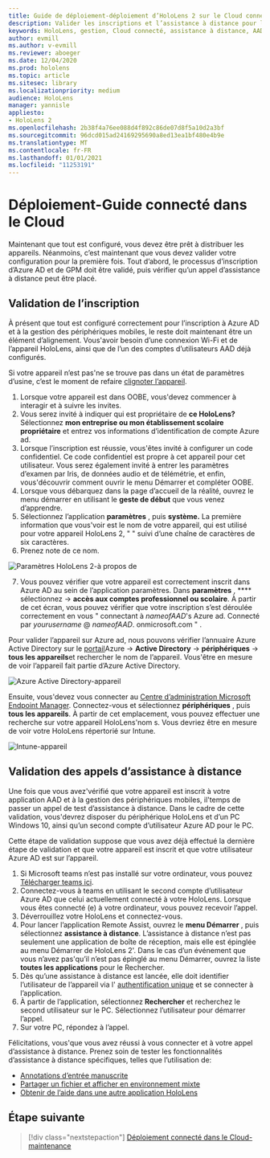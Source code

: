 ```yaml
---
title: Guide de déploiement-déploiement d’HoloLens 2 sur le Cloud connecté à la mise à l’échelle via Remote Assist-déploiement
description: Valider les inscriptions et l’assistance à distance pour les appareils HoloLens sur un réseau connecté sur le Cloud
keywords: HoloLens, gestion, Cloud connecté, assistance à distance, AAD, Azure AD, GPM, gestion des appareils mobiles
author: evmill
ms.author: v-evmill
ms.reviewer: aboeger
ms.date: 12/04/2020
ms.prod: hololens
ms.topic: article
ms.sitesec: library
ms.localizationpriority: medium
audience: HoloLens
manager: yannisle
appliesto:
- HoloLens 2
ms.openlocfilehash: 2b38f4a76ee088d4f892c86de07d8f5a10d2a3bf
ms.sourcegitcommit: 96dcd015ad24169295690a8ed13ea1bf480e4b9e
ms.translationtype: MT
ms.contentlocale: fr-FR
ms.lasthandoff: 01/01/2021
ms.locfileid: "11253191"
---
```

# Déploiement-Guide connecté dans le Cloud

Maintenant que tout est configuré, vous devez être prêt à distribuer les appareils. Néanmoins, c’est maintenant que vous devez valider votre configuration pour la première fois. Tout d’abord, le processus d’inscription d’Azure AD et de GPM doit être validé, puis vérifier qu’un appel d’assistance à distance peut être placé.

## Validation de l’inscription

À présent que tout est configuré correctement pour l’inscription à Azure AD et à la gestion des périphériques mobiles, le reste doit maintenant être un élément d’alignement. Vous&#39;avoir besoin d’une connexion Wi-Fi et de l’appareil HoloLens, ainsi que de l’un des comptes d’utilisateurs AAD déjà configurés.

Si votre appareil n’est pas&#39;ne se trouve pas dans un état de paramètres d’usine, c’est le moment de refaire [clignoter l’appareil](https://docs.microsoft.com/hololens/hololens-recovery#clean-reflash-the-device).

1. Lorsque votre appareil est dans OOBE, vous&#39;devez commencer à interagir et à suivre les invites. 
1. Vous serez invité à indiquer qui est propriétaire de **ce HoloLens?** Sélectionnez **mon entreprise ou mon établissement scolaire propriétaire** et entrez vos informations d’identification de compte Azure ad.
1. Lorsque l’inscription est réussie, vous&#39;êtes invité à configurer un code confidentiel. Ce code confidentiel est propre à cet appareil pour cet utilisateur. Vous serez également invité à entrer les paramètres d’examen par Iris, de données audio et de télémétrie, et enfin, vous&#39;découvrir comment ouvrir le menu Démarrer et compléter OOBE.
1. Lorsque vous débarquez dans la page d’accueil de la réalité, ouvrez le menu démarrer en utilisant le **geste de début** que vous venez d’apprendre.
1. Sélectionnez l’application **paramètres** , puis **système.** La première information que vous&#39;voir est le nom de votre appareil, qui est utilisé pour votre appareil HoloLens 2, &quot; &quot; suivi d’une chaîne de caractères de six caractères.
1. Prenez note de ce nom.

![Paramètres HoloLens 2-à propos de](./images/hololens2-settings-about.jpg)

7. Vous pouvez vérifier que votre appareil est correctement inscrit dans Azure AD au sein de l’application paramètres. Dans **paramètres** , **** sélectionnez  ->  **accès aux comptes professionnel ou scolaire**. À partir de cet écran, vous pouvez vérifier que votre inscription s’est déroulée correctement en vous &quot; connectant à _nameofAAD_&#39;s Azure ad. Connecté par _yourusername_ @ _nameofAAD_. onmicrosoft.com &quot; .


Pour valider l’appareil sur Azure ad, nous pouvons vérifier l’annuaire Azure Active Directory sur le [portail](https://portal.azure.com/#home)Azure  ->  **Active Directory**  ->  **périphériques**  ->  **tous les appareils**et rechercher le nom de l’appareil. Vous&#39;être en mesure de voir l’appareil fait partie d’Azure Active Directory.


![Azure Active Directory-appareil](./images/aad-enrollment.png)

Ensuite, vous&#39;devez vous connecter au [Centre d’administration Microsoft Endpoint Manager](https://endpoint.microsoft.com/#home). Connectez-vous et sélectionnez **périphériques** , puis **tous les appareils**. À partir de cet emplacement, vous pouvez effectuer une recherche sur votre appareil HoloLens&#39;nom s. Vous devriez être en mesure de voir votre HoloLens répertorié sur Intune.

![Intune-appareil](./images/endpoint-all-devices-enrolled.png)

## Validation des appels d’assistance à distance

Une fois que vous avez&#39;vérifié que votre appareil est inscrit à votre application AAD et à la gestion des périphériques mobiles, il&#39;temps de passer un appel de test d’assistance à distance. Dans le cadre de cette validation, vous&#39;devrez disposer du périphérique HoloLens et d’un PC Windows 10, ainsi qu’un second compte d’utilisateur Azure AD pour le PC.

Cette étape de validation suppose que vous avez déjà effectué la dernière étape de validation et que votre appareil est inscrit et que votre utilisateur Azure AD est sur l’appareil.


1. Si Microsoft teams n’est pas installé sur votre ordinateur, vous pouvez [Télécharger teams ici](https://www.microsoft.com/microsoft-365/microsoft-teams/download-app).
2. Connectez-vous à teams en utilisant le second compte d’utilisateur Azure AD que celui actuellement connecté à votre HoloLens. Lorsque vous êtes connecté (e) à votre ordinateur, vous pouvez recevoir l’appel.
3. Déverrouillez votre HoloLens et connectez-vous.
4. Pour lancer l’application Remote Assist, ouvrez le **menu Démarrer** , puis sélectionnez **assistance à distance**. L’assistance à distance n’est pas seulement une application de boîte de réception, mais elle est épinglée au menu Démarrer de HoloLens 2&#39;. Dans le cas d’un événement que vous n’avez pas&#39;qu’il n’est pas épinglé au menu Démarrer, ouvrez la liste **toutes les applications** pour le Rechercher.
5. Dès qu’une assistance à distance est lancée, elle doit identifier l’utilisateur de l’appareil via l' [authentification unique](https://docs.microsoft.com/azure/active-directory/manage-apps/what-is-single-sign-on) et se connecter à l’application.
6. À partir de l’application, sélectionnez **Rechercher** et recherchez le second utilisateur sur le PC. Sélectionnez l’utilisateur pour démarrer l’appel.
7. Sur votre PC, répondez à l’appel.

Félicitations, vous&#39;que vous avez réussi à vous connecter et à votre appel d’assistance à distance. Prenez soin de tester les fonctionnalités d’assistance à distance spécifiques, telles que l’utilisation de:

- [Annotations d’entrée manuscrite](https://docs.microsoft.com/dynamics365/mixed-reality/remote-assist/add-annotations-hololens)
- [Partager un fichier et afficher en environnement mixte](https://docs.microsoft.com/dynamics365/mixed-reality/remote-assist/display-save-files)
- [Obtenir de l’aide dans une autre application HoloLens](https://docs.microsoft.com/dynamics365/mixed-reality/remote-assist/get-help-hololens-app-hololens)

## Étape suivante

> [!div class="nextstepaction"]
> [Déploiement connecté dans le Cloud-maintenance](hololens2-cloud-connected-maintain.md)